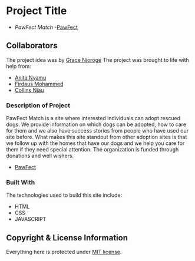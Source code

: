 # Project Title
* *PawFect Match* -[PawFect](https://github.com/NjeriNjoroge/PawFect)
## Collaborators
The project idea was by [Grace Njoroge](https://github.com/NjeriNjoroge)
The project was brought to life with help from:
* [Anita Nyamu](https://github.com/KhaleesiGenius)
* [Firdaus Mohammed](https://github.com/firdausee)
* [Collins Njau](https://github.com/Collins33)
### Description of Project
PawFect Match is a site where interested individuals can adopt rescued dogs. We provide information
on which dogs can be adopted, how to care for them and we also have success stories from people who have used our site before. What makes this site standout from other adoption sites is that we follow up with the homes that have our dogs and we help you care for them if they need special attention.
The organization is funded through donations and well wishers.

* [PawFect](https://njerinjoroge.github.io/PawFect/)

### Built With
The technologies used to build this site include:
* HTML
* CSS
* JAVASCRIPT
## Copyright & License Information
Everything here is protected under [MIT license](license).
